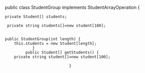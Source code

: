 
public class StudentGroup implements StudentArrayOperation {

	private Student[] students;

	 private string students[]=new student[100];

	 
	public StudentGroup(int length) {
		this.students = new Student[length];
                }
             public Student[] getStudents() {
		private string student[]=new student[100];
               
                                }

